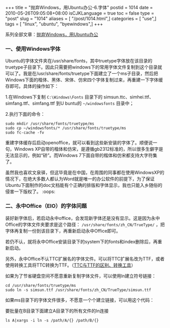 +++
title = "抛弃Windows，用Ubuntu办公-6.字体"
postid = 1014
date = 2010-05-26T09:05:08+08:00
isCJKLanguage = true
toc = false
type = "post"
slug = "1014"
aliases = [ "/post/1014.html",]
categories = [ "use",]
tags = [ "linux", "ubuntu", "byewindows",]
+++


系列全部文章：[抛弃Windows，用Ubuntu办公](https://blog.zengrong.net/tag/byewindows/)

### 一、使用Windows字体

Ubuntu的字体文件夹在/usr/share/fonts，其中truetype字体放在该目录的truetype子目录下。因此只需要把windows下的常用字体文件复制到这个目录就可以了。我是在/usr/share/fonts/truetype下面建立了一个ms子目录，然后把Windows下面的楷体、黑体、宋体、仿宋四个字体复制过来，再重建一下字体缓存即可。具体的操作如下：

1.在Windows下复制 `C:\Windows\Fonts` 目录下的 simsun.ttc、simhei.ttf、simfang.ttf、simfang.ttf 到U buntu的 `~/windowsfonts` 目录中；

2.执行下面的命令：

    sudo mkdir /usr/share/fonts/truetype/ms
    sudo cp ~/windowsfonts/* /usr/share/fonts/truetype/ms
    sudo fc-cache -fv

<!--more-->  

重建字体缓存后启动openoffice，就可以看到这些新安装的字体了。顺便说一句，Windows
XP自带的楷体和仿宋，是遵循gb2312标准的，所以很多生僻字是无法显示的，例如“硚”。而Windows
7下面自带的楷体和仿宋都支持大字符集了。

虽然我也喜欢文泉驿，但这毕竟是在中国，在周围的同事都在使用WindowsXP的情况下，在绝大多数人都认为Word就是唯一的办公软件的前提下，为了保证Ubuntu下面制作的doc文档能有个正确的排版和字体显示，我也只能入乡随俗的侵害一下版权了。
:oops:

### 二、永中Office（EIO）的字体问题

装好新字体后，若启动永中office，会发现新字体还是没有显示。这是因为永中Office的字体文件夹要求是这个路径： `/usr/share/fonts/zh_CN/TrueType/` ，把字体再复制一份到该目录下，再重新启动永中Office即可。

若仍不认，就将永中Office安装目录下的system下的fonts和index删除后，再重新启动。

另外，永中Office不认TTC扩展名的字体文件。可以将TTC扩展名改为TTF，或者使用转换工具将TTC转换为TTF。（[TTC与TTF的区别、转换工具](http://www.google.com/search?hl=zh-CN&q=TTC+TTF)）

如果为了节省硬盘空间不愿意重新复制字体文件，可以使用ln建立符号链接：

    cd /usr/share/fonts/truetype/ms
    sudo ln -s simsun.ttf /usr/share/fonts/zh_CN/TrueType/simsun.ttf

如果ms目录下的字体文件很多，不愿意一个个建立链接，可以用这个代码：  

要批量在B目录下面建立A目录下的所有文件的ln连接

    ls A|xargs -i ln -s /path/A/{} /path/B/{}
